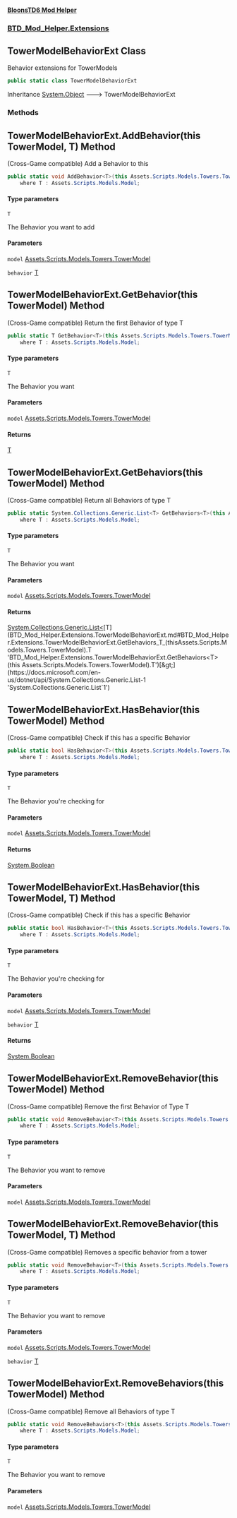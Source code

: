 #### [BloonsTD6 Mod Helper](index.md 'index')
### [BTD_Mod_Helper.Extensions](index.md#BTD_Mod_Helper.Extensions 'BTD_Mod_Helper.Extensions')

## TowerModelBehaviorExt Class

Behavior extensions for TowerModels

```csharp
public static class TowerModelBehaviorExt
```

Inheritance [System.Object](https://docs.microsoft.com/en-us/dotnet/api/System.Object 'System.Object') &#129106; TowerModelBehaviorExt
### Methods

<a name='BTD_Mod_Helper.Extensions.TowerModelBehaviorExt.AddBehavior_T_(thisAssets.Scripts.Models.Towers.TowerModel,T)'></a>

## TowerModelBehaviorExt.AddBehavior<T>(this TowerModel, T) Method

(Cross-Game compatible) Add a Behavior to this

```csharp
public static void AddBehavior<T>(this Assets.Scripts.Models.Towers.TowerModel model, T behavior)
    where T : Assets.Scripts.Models.Model;
```
#### Type parameters

<a name='BTD_Mod_Helper.Extensions.TowerModelBehaviorExt.AddBehavior_T_(thisAssets.Scripts.Models.Towers.TowerModel,T).T'></a>

`T`

The Behavior you want to add
#### Parameters

<a name='BTD_Mod_Helper.Extensions.TowerModelBehaviorExt.AddBehavior_T_(thisAssets.Scripts.Models.Towers.TowerModel,T).model'></a>

`model` [Assets.Scripts.Models.Towers.TowerModel](https://docs.microsoft.com/en-us/dotnet/api/Assets.Scripts.Models.Towers.TowerModel 'Assets.Scripts.Models.Towers.TowerModel')

<a name='BTD_Mod_Helper.Extensions.TowerModelBehaviorExt.AddBehavior_T_(thisAssets.Scripts.Models.Towers.TowerModel,T).behavior'></a>

`behavior` [T](BTD_Mod_Helper.Extensions.TowerModelBehaviorExt.md#BTD_Mod_Helper.Extensions.TowerModelBehaviorExt.AddBehavior_T_(thisAssets.Scripts.Models.Towers.TowerModel,T).T 'BTD_Mod_Helper.Extensions.TowerModelBehaviorExt.AddBehavior<T>(this Assets.Scripts.Models.Towers.TowerModel, T).T')

<a name='BTD_Mod_Helper.Extensions.TowerModelBehaviorExt.GetBehavior_T_(thisAssets.Scripts.Models.Towers.TowerModel)'></a>

## TowerModelBehaviorExt.GetBehavior<T>(this TowerModel) Method

(Cross-Game compatible) Return the first Behavior of type T

```csharp
public static T GetBehavior<T>(this Assets.Scripts.Models.Towers.TowerModel model)
    where T : Assets.Scripts.Models.Model;
```
#### Type parameters

<a name='BTD_Mod_Helper.Extensions.TowerModelBehaviorExt.GetBehavior_T_(thisAssets.Scripts.Models.Towers.TowerModel).T'></a>

`T`

The Behavior you want
#### Parameters

<a name='BTD_Mod_Helper.Extensions.TowerModelBehaviorExt.GetBehavior_T_(thisAssets.Scripts.Models.Towers.TowerModel).model'></a>

`model` [Assets.Scripts.Models.Towers.TowerModel](https://docs.microsoft.com/en-us/dotnet/api/Assets.Scripts.Models.Towers.TowerModel 'Assets.Scripts.Models.Towers.TowerModel')

#### Returns
[T](BTD_Mod_Helper.Extensions.TowerModelBehaviorExt.md#BTD_Mod_Helper.Extensions.TowerModelBehaviorExt.GetBehavior_T_(thisAssets.Scripts.Models.Towers.TowerModel).T 'BTD_Mod_Helper.Extensions.TowerModelBehaviorExt.GetBehavior<T>(this Assets.Scripts.Models.Towers.TowerModel).T')

<a name='BTD_Mod_Helper.Extensions.TowerModelBehaviorExt.GetBehaviors_T_(thisAssets.Scripts.Models.Towers.TowerModel)'></a>

## TowerModelBehaviorExt.GetBehaviors<T>(this TowerModel) Method

(Cross-Game compatible) Return all Behaviors of type T

```csharp
public static System.Collections.Generic.List<T> GetBehaviors<T>(this Assets.Scripts.Models.Towers.TowerModel model)
    where T : Assets.Scripts.Models.Model;
```
#### Type parameters

<a name='BTD_Mod_Helper.Extensions.TowerModelBehaviorExt.GetBehaviors_T_(thisAssets.Scripts.Models.Towers.TowerModel).T'></a>

`T`

The Behavior you want
#### Parameters

<a name='BTD_Mod_Helper.Extensions.TowerModelBehaviorExt.GetBehaviors_T_(thisAssets.Scripts.Models.Towers.TowerModel).model'></a>

`model` [Assets.Scripts.Models.Towers.TowerModel](https://docs.microsoft.com/en-us/dotnet/api/Assets.Scripts.Models.Towers.TowerModel 'Assets.Scripts.Models.Towers.TowerModel')

#### Returns
[System.Collections.Generic.List&lt;](https://docs.microsoft.com/en-us/dotnet/api/System.Collections.Generic.List-1 'System.Collections.Generic.List`1')[T](BTD_Mod_Helper.Extensions.TowerModelBehaviorExt.md#BTD_Mod_Helper.Extensions.TowerModelBehaviorExt.GetBehaviors_T_(thisAssets.Scripts.Models.Towers.TowerModel).T 'BTD_Mod_Helper.Extensions.TowerModelBehaviorExt.GetBehaviors<T>(this Assets.Scripts.Models.Towers.TowerModel).T')[&gt;](https://docs.microsoft.com/en-us/dotnet/api/System.Collections.Generic.List-1 'System.Collections.Generic.List`1')

<a name='BTD_Mod_Helper.Extensions.TowerModelBehaviorExt.HasBehavior_T_(thisAssets.Scripts.Models.Towers.TowerModel)'></a>

## TowerModelBehaviorExt.HasBehavior<T>(this TowerModel) Method

(Cross-Game compatible) Check if this has a specific Behavior

```csharp
public static bool HasBehavior<T>(this Assets.Scripts.Models.Towers.TowerModel model)
    where T : Assets.Scripts.Models.Model;
```
#### Type parameters

<a name='BTD_Mod_Helper.Extensions.TowerModelBehaviorExt.HasBehavior_T_(thisAssets.Scripts.Models.Towers.TowerModel).T'></a>

`T`

The Behavior you're checking for
#### Parameters

<a name='BTD_Mod_Helper.Extensions.TowerModelBehaviorExt.HasBehavior_T_(thisAssets.Scripts.Models.Towers.TowerModel).model'></a>

`model` [Assets.Scripts.Models.Towers.TowerModel](https://docs.microsoft.com/en-us/dotnet/api/Assets.Scripts.Models.Towers.TowerModel 'Assets.Scripts.Models.Towers.TowerModel')

#### Returns
[System.Boolean](https://docs.microsoft.com/en-us/dotnet/api/System.Boolean 'System.Boolean')

<a name='BTD_Mod_Helper.Extensions.TowerModelBehaviorExt.HasBehavior_T_(thisAssets.Scripts.Models.Towers.TowerModel,T)'></a>

## TowerModelBehaviorExt.HasBehavior<T>(this TowerModel, T) Method

(Cross-Game compatible) Check if this has a specific Behavior

```csharp
public static bool HasBehavior<T>(this Assets.Scripts.Models.Towers.TowerModel model, out T behavior)
    where T : Assets.Scripts.Models.Model;
```
#### Type parameters

<a name='BTD_Mod_Helper.Extensions.TowerModelBehaviorExt.HasBehavior_T_(thisAssets.Scripts.Models.Towers.TowerModel,T).T'></a>

`T`

The Behavior you're checking for
#### Parameters

<a name='BTD_Mod_Helper.Extensions.TowerModelBehaviorExt.HasBehavior_T_(thisAssets.Scripts.Models.Towers.TowerModel,T).model'></a>

`model` [Assets.Scripts.Models.Towers.TowerModel](https://docs.microsoft.com/en-us/dotnet/api/Assets.Scripts.Models.Towers.TowerModel 'Assets.Scripts.Models.Towers.TowerModel')

<a name='BTD_Mod_Helper.Extensions.TowerModelBehaviorExt.HasBehavior_T_(thisAssets.Scripts.Models.Towers.TowerModel,T).behavior'></a>

`behavior` [T](BTD_Mod_Helper.Extensions.TowerModelBehaviorExt.md#BTD_Mod_Helper.Extensions.TowerModelBehaviorExt.HasBehavior_T_(thisAssets.Scripts.Models.Towers.TowerModel,T).T 'BTD_Mod_Helper.Extensions.TowerModelBehaviorExt.HasBehavior<T>(this Assets.Scripts.Models.Towers.TowerModel, T).T')

#### Returns
[System.Boolean](https://docs.microsoft.com/en-us/dotnet/api/System.Boolean 'System.Boolean')

<a name='BTD_Mod_Helper.Extensions.TowerModelBehaviorExt.RemoveBehavior_T_(thisAssets.Scripts.Models.Towers.TowerModel)'></a>

## TowerModelBehaviorExt.RemoveBehavior<T>(this TowerModel) Method

(Cross-Game compatible) Remove the first Behavior of Type T

```csharp
public static void RemoveBehavior<T>(this Assets.Scripts.Models.Towers.TowerModel model)
    where T : Assets.Scripts.Models.Model;
```
#### Type parameters

<a name='BTD_Mod_Helper.Extensions.TowerModelBehaviorExt.RemoveBehavior_T_(thisAssets.Scripts.Models.Towers.TowerModel).T'></a>

`T`

The Behavior you want to remove
#### Parameters

<a name='BTD_Mod_Helper.Extensions.TowerModelBehaviorExt.RemoveBehavior_T_(thisAssets.Scripts.Models.Towers.TowerModel).model'></a>

`model` [Assets.Scripts.Models.Towers.TowerModel](https://docs.microsoft.com/en-us/dotnet/api/Assets.Scripts.Models.Towers.TowerModel 'Assets.Scripts.Models.Towers.TowerModel')

<a name='BTD_Mod_Helper.Extensions.TowerModelBehaviorExt.RemoveBehavior_T_(thisAssets.Scripts.Models.Towers.TowerModel,T)'></a>

## TowerModelBehaviorExt.RemoveBehavior<T>(this TowerModel, T) Method

(Cross-Game compatible) Removes a specific behavior from a tower

```csharp
public static void RemoveBehavior<T>(this Assets.Scripts.Models.Towers.TowerModel model, T behavior)
    where T : Assets.Scripts.Models.Model;
```
#### Type parameters

<a name='BTD_Mod_Helper.Extensions.TowerModelBehaviorExt.RemoveBehavior_T_(thisAssets.Scripts.Models.Towers.TowerModel,T).T'></a>

`T`

The Behavior you want to remove
#### Parameters

<a name='BTD_Mod_Helper.Extensions.TowerModelBehaviorExt.RemoveBehavior_T_(thisAssets.Scripts.Models.Towers.TowerModel,T).model'></a>

`model` [Assets.Scripts.Models.Towers.TowerModel](https://docs.microsoft.com/en-us/dotnet/api/Assets.Scripts.Models.Towers.TowerModel 'Assets.Scripts.Models.Towers.TowerModel')

<a name='BTD_Mod_Helper.Extensions.TowerModelBehaviorExt.RemoveBehavior_T_(thisAssets.Scripts.Models.Towers.TowerModel,T).behavior'></a>

`behavior` [T](BTD_Mod_Helper.Extensions.TowerModelBehaviorExt.md#BTD_Mod_Helper.Extensions.TowerModelBehaviorExt.RemoveBehavior_T_(thisAssets.Scripts.Models.Towers.TowerModel,T).T 'BTD_Mod_Helper.Extensions.TowerModelBehaviorExt.RemoveBehavior<T>(this Assets.Scripts.Models.Towers.TowerModel, T).T')

<a name='BTD_Mod_Helper.Extensions.TowerModelBehaviorExt.RemoveBehaviors_T_(thisAssets.Scripts.Models.Towers.TowerModel)'></a>

## TowerModelBehaviorExt.RemoveBehaviors<T>(this TowerModel) Method

(Cross-Game compatible) Remove all Behaviors of type T

```csharp
public static void RemoveBehaviors<T>(this Assets.Scripts.Models.Towers.TowerModel model)
    where T : Assets.Scripts.Models.Model;
```
#### Type parameters

<a name='BTD_Mod_Helper.Extensions.TowerModelBehaviorExt.RemoveBehaviors_T_(thisAssets.Scripts.Models.Towers.TowerModel).T'></a>

`T`

The Behavior you want to remove
#### Parameters

<a name='BTD_Mod_Helper.Extensions.TowerModelBehaviorExt.RemoveBehaviors_T_(thisAssets.Scripts.Models.Towers.TowerModel).model'></a>

`model` [Assets.Scripts.Models.Towers.TowerModel](https://docs.microsoft.com/en-us/dotnet/api/Assets.Scripts.Models.Towers.TowerModel 'Assets.Scripts.Models.Towers.TowerModel')